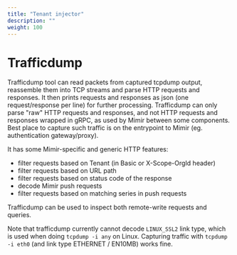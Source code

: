 ```yaml
---
title: "Tenant injector"
description: ""
weight: 100
---
```


# Trafficdump

Trafficdump tool can read packets from captured tcpdump output, reassemble them into TCP streams
and parse HTTP requests and responses. It then prints requests and responses as json (one request/response per line)
for further processing. Trafficdump can only parse "raw" HTTP requests and responses, and not HTTP requests and responses
wrapped in gRPC, as used by Mimir between some components. Best place to capture such traffic is on the entrypoint to Mimir
(eg. authentication gateway/proxy).

It has some Mimir-specific and generic HTTP features:

- filter requests based on Tenant (in Basic or X-Scope-OrgId header)
- filter requests based on URL path
- filter requests based on status code of the response
- decode Mimir push requests
- filter requests based on matching series in push requests

Trafficdump can be used to inspect both remote-write requests and queries.

Note that trafficdump currently cannot decode `LINUX_SSL2` link type, which is used when doing `tcpdump -i any` on Linux.
Capturing traffic with `tcpdump -i eth0` (and link type ETHERNET / EN10MB) works fine.
